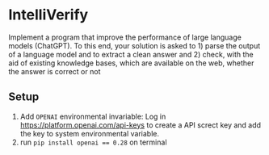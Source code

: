 # IntelliVerify
 Implement a program that improve the performance of large language models (ChatGPT). To this end, your solution is asked to 1) parse the output of a language model and to extract a clean answer and 2) check, with the aid of existing knowledge bases, which are available on the web, whether the answer is correct or not

## Setup
1. Add `OPENAI` environmental invariable:
  Log in https://platform.openai.com/api-keys to create a API screct key and add the key to system environmental variable.
2. run `pip install openai == 0.28` on terminal